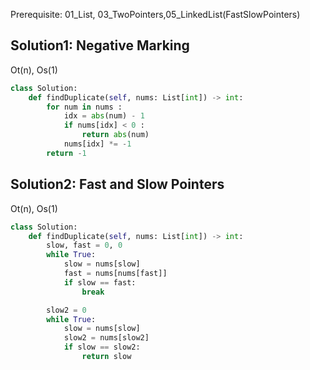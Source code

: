 Prerequisite: 01_List, 03_TwoPointers,05_LinkedList(FastSlowPointers)

## Solution1: Negative Marking

Ot(n), Os(1)

```py
class Solution:
    def findDuplicate(self, nums: List[int]) -> int:
        for num in nums :
            idx = abs(num) - 1 
            if nums[idx] < 0 :
                return abs(num)
            nums[idx] *= -1
        return -1
```

## Solution2: Fast and Slow Pointers

Ot(n), Os(1)

```py
class Solution:
    def findDuplicate(self, nums: List[int]) -> int:
        slow, fast = 0, 0
        while True:
            slow = nums[slow]
            fast = nums[nums[fast]]
            if slow == fast:
                break

        slow2 = 0
        while True:
            slow = nums[slow]
            slow2 = nums[slow2]
            if slow == slow2:
                return slow
```